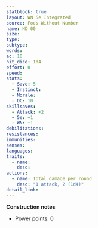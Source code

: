 ```yaml
---
statblock: true
layout: WN 5e Integrated
source: Foes Without Number
name: HD 00
size: 
type: 
subtype: 
words: 
ac: 10
hit_dice: 1d4
effort: 0
speed: 
stats:
  - Save: 5
  - Instinct: 
  - Morale:
  - DC: 10
skillsaves:
  - Attack: +2
  - 5e: +1
  - WN: +1
debilitations: 
resistances:
immunities:
senses:
languages: 
traits:
  - name: 
    desc: 
actions:
  - name: Total damage per round
    desc: "1 attack, 2 (1d4)"
detail_link: 
---
```


**Construction notes**
- Power points: 0
